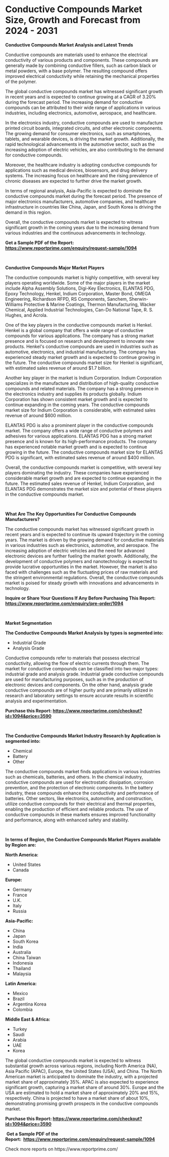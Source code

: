 <p><h1>Conductive Compounds Market Size, Growth and Forecast from 2024 - 2031</h1></p><p><strong>Conductive Compounds Market Analysis and Latest Trends</strong></p>
<p><p>Conductive compounds are materials used to enhance the electrical conductivity of various products and components. These compounds are generally made by combining conductive fillers, such as carbon black or metal powders, with a base polymer. The resulting compound offers improved electrical conductivity while retaining the mechanical properties of the polymer.</p><p>The global conductive compounds market has witnessed significant growth in recent years and is expected to continue growing at a CAGR of 3.20% during the forecast period. The increasing demand for conductive compounds can be attributed to their wide range of applications in various industries, including electronics, automotive, aerospace, and healthcare.</p><p>In the electronics industry, conductive compounds are used to manufacture printed circuit boards, integrated circuits, and other electronic components. The growing demand for consumer electronics, such as smartphones, tablets, and wearable devices, is driving the market growth. Additionally, the rapid technological advancements in the automotive sector, such as the increasing adoption of electric vehicles, are also contributing to the demand for conductive compounds.</p><p>Moreover, the healthcare industry is adopting conductive compounds for applications such as medical devices, biosensors, and drug delivery systems. The increasing focus on healthcare and the rising prevalence of chronic diseases are expected to further drive the market growth.</p><p>In terms of regional analysis, Asia-Pacific is expected to dominate the conductive compounds market during the forecast period. The presence of major electronics manufacturers, automotive companies, and healthcare infrastructure in countries like China, Japan, and South Korea is driving the demand in this region.</p><p>Overall, the conductive compounds market is expected to witness significant growth in the coming years due to the increasing demand from various industries and the continuous advancements in technology.</p></p>
<p><strong>Get a Sample PDF of the Report:&nbsp; <a href="https://www.reportprime.com/enquiry/request-sample/1094">https://www.reportprime.com/enquiry/request-sample/1094</a></strong></p>
<p>&nbsp;</p>
<p><strong>Conductive Compounds Major Market Players</strong></p>
<p><p>The conductive compounds market is highly competitive, with several key players operating worldwide. Some of the major players in the market include Alpha Assembly Solutions, Digi-Key Electronics, ELANTAS PDG, Epoxy Technology, Henkel, Indium Corporation, Master Bond, OMEGA Engineering, Richardson RFPD, RS Components, Sanchem, Sherwin-Williams Protective & Marine Coatings, Thermon Manufacturing, Wacker Chemical, Applied Industrial Technologies, Can-Do National Tape, R. S. Hughes, and Acrola.</p><p>One of the key players in the conductive compounds market is Henkel. Henkel is a global company that offers a wide range of conductive compounds for various applications. The company has a strong market presence and is focused on research and development to innovate new products. Henkel's conductive compounds are used in industries such as automotive, electronics, and industrial manufacturing. The company has experienced steady market growth and is expected to continue growing in the future. The conductive compounds market size for Henkel is significant, with estimated sales revenue of around $1.7 billion.</p><p>Another key player in the market is Indium Corporation. Indium Corporation specializes in the manufacture and distribution of high-quality conductive compounds and related materials. The company has a strong presence in the electronics industry and supplies its products globally. Indium Corporation has shown consistent market growth and is expected to continue expanding in the coming years. The conductive compounds market size for Indium Corporation is considerable, with estimated sales revenue of around $600 million.</p><p>ELANTAS PDG is also a prominent player in the conductive compounds market. The company offers a wide range of conductive polymers and adhesives for various applications. ELANTAS PDG has a strong market presence and is known for its high-performance products. The company has experienced notable market growth and is expected to continue growing in the future. The conductive compounds market size for ELANTAS PDG is significant, with estimated sales revenue of around $400 million.</p><p>Overall, the conductive compounds market is competitive, with several key players dominating the industry. These companies have experienced considerable market growth and are expected to continue expanding in the future. The estimated sales revenue of Henkel, Indium Corporation, and ELANTAS PDG demonstrates the market size and potential of these players in the conductive compounds market.</p></p>
<p>&nbsp;</p>
<p><strong>What Are The Key Opportunities For Conductive Compounds Manufacturers?</strong></p>
<p><p>The conductive compounds market has witnessed significant growth in recent years and is expected to continue its upward trajectory in the coming years. The market is driven by the growing demand for conductive materials in various industries such as electronics, automotive, and aerospace. The increasing adoption of electric vehicles and the need for advanced electronic devices are further fueling the market growth. Additionally, the development of conductive polymers and nanotechnology is expected to provide lucrative opportunities in the market. However, the market is also faced with challenges such as the fluctuating prices of raw materials and the stringent environmental regulations. Overall, the conductive compounds market is poised for steady growth with innovations and advancements in technology.</p></p>
<p><strong>Inquire or Share Your Questions If Any Before Purchasing This Report: <a href="https://www.reportprime.com/enquiry/pre-order/1094">https://www.reportprime.com/enquiry/pre-order/1094</a></strong></p>
<p>&nbsp;</p>
<p><strong>Market Segmentation</strong></p>
<p><strong>The Conductive Compounds Market Analysis by types is segmented into:</strong></p>
<p><ul><li>Industrial Grade</li><li>Analysis Grade</li></ul></p>
<p><p>Conductive compounds refer to materials that possess electrical conductivity, allowing the flow of electric currents through them. The market for conductive compounds can be classified into two major types: industrial grade and analysis grade. Industrial grade conductive compounds are used for manufacturing purposes, such as in the production of electronic devices and components. On the other hand, analysis grade conductive compounds are of higher purity and are primarily utilized in research and laboratory settings to ensure accurate results in scientific analysis and experimentation.</p></p>
<p><strong>Purchase this Report:&nbsp;<a href="https://www.reportprime.com/checkout?id=1094&price=3590">https://www.reportprime.com/checkout?id=1094&price=3590</a></strong></p>
<p>&nbsp;</p>
<p><strong>The Conductive Compounds Market Industry Research by Application is segmented into:</strong></p>
<p><ul><li>Chemical</li><li>Battery</li><li>Other</li></ul></p>
<p><p>The conductive compounds market finds applications in various industries such as chemicals, batteries, and others. In the chemical industry, conductive compounds are used for electrostatic dissipation, corrosion prevention, and the protection of electronic components. In the battery industry, these compounds enhance the conductivity and performance of batteries. Other sectors, like electronics, automotive, and construction, utilize conductive compounds for their electrical and thermal properties, enabling the production of efficient and reliable products. The use of conductive compounds in these markets ensures improved functionality and performance, along with enhanced safety and stability.</p></p>
<p>&nbsp;</p>
<p><strong>In terms of Region, the Conductive Compounds Market Players available by Region are:</strong></p>
<p>
    <p> <strong> North America: </strong>
        <ul>
            <li>United States</li>
            <li>Canada</li>
        </ul>
        </p> 
    <p> <strong> Europe: </strong>
        <ul>
            <li>Germany</li>
            <li>France</li>
            <li>U.K.</li>
            <li>Italy</li>
            <li>Russia</li>
        </ul>
        </p> 
    <p> <strong> Asia-Pacific: </strong>
        <ul>
            <li>China</li>
            <li>Japan</li>
            <li>South Korea</li>
            <li>India</li>
            <li>Australia</li>
            <li>China Taiwan</li>
            <li>Indonesia</li>
            <li>Thailand</li>
            <li>Malaysia</li>
        </ul>
        </p> 
    <p> <strong> Latin America: </strong>
        <ul>
            <li>Mexico</li>
            <li>Brazil</li>
            <li>Argentina Korea</li>
            <li>Colombia</li>
        </ul>
        </p> 
    <p> <strong> Middle East & Africa: </strong>
        <ul>
            <li>Turkey</li>
            <li>Saudi</li>
            <li>Arabia</li>
            <li>UAE</li>
            <li>Korea</li>
        </ul>
    </p>
    </p>
<p><p>The global conductive compounds market is expected to witness substantial growth across various regions, including North America (NA), Asia Pacific (APAC), Europe, the United States (USA), and China. The North American market is anticipated to dominate the industry, with a projected market share of approximately 35%. APAC is also expected to experience significant growth, capturing a market share of around 30%. Europe and the USA are estimated to hold a market share of approximately 20% and 15%, respectively. China is projected to have a market share of about 10%, demonstrating promising growth prospects in the conductive compounds market.</p></p>
<p><strong>Purchase this Report: <a href="https://www.reportprime.com/checkout?id=1094&price=3590">https://www.reportprime.com/checkout?id=1094&price=3590</a></strong></p>
<p>&nbsp;<strong>Get a Sample PDF of the Report:&nbsp;&nbsp;<a href="https://www.reportprime.com/enquiry/request-sample/1094">https://www.reportprime.com/enquiry/request-sample/1094</a></strong></p>
<p><strong></strong></p>
<p>Check more reports on https://www.reportprime.com/</p>
